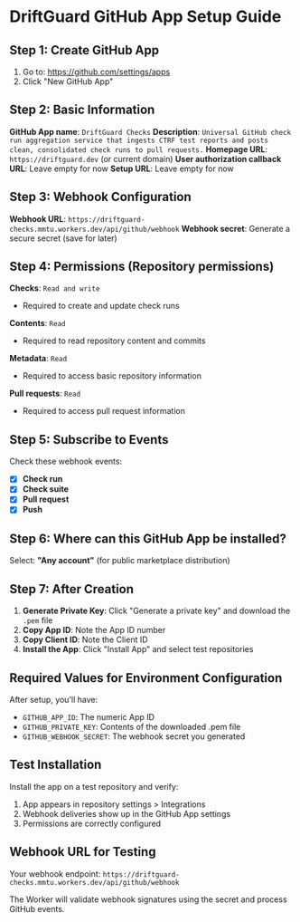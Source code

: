 # DriftGuard GitHub App Setup Guide

## Step 1: Create GitHub App

1. Go to: https://github.com/settings/apps
2. Click "New GitHub App"

## Step 2: Basic Information

**GitHub App name**: `DriftGuard Checks`
**Description**: `Universal GitHub check run aggregation service that ingests CTRF test reports and posts clean, consolidated check runs to pull requests.`
**Homepage URL**: `https://driftguard.dev` (or current domain)
**User authorization callback URL**: Leave empty for now
**Setup URL**: Leave empty for now

## Step 3: Webhook Configuration

**Webhook URL**: `https://driftguard-checks.mmtu.workers.dev/api/github/webhook`
**Webhook secret**: Generate a secure secret (save for later)

## Step 4: Permissions (Repository permissions)

**Checks**: `Read and write`
- Required to create and update check runs

**Contents**: `Read`  
- Required to read repository content and commits

**Metadata**: `Read`
- Required to access basic repository information

**Pull requests**: `Read`
- Required to access pull request information

## Step 5: Subscribe to Events

Check these webhook events:
- [x] **Check run**
- [x] **Check suite** 
- [x] **Pull request**
- [x] **Push**

## Step 6: Where can this GitHub App be installed?

Select: **"Any account"** (for public marketplace distribution)

## Step 7: After Creation

1. **Generate Private Key**: Click "Generate a private key" and download the `.pem` file
2. **Copy App ID**: Note the App ID number
3. **Copy Client ID**: Note the Client ID
4. **Install the App**: Click "Install App" and select test repositories

## Required Values for Environment Configuration

After setup, you'll have:
- `GITHUB_APP_ID`: The numeric App ID
- `GITHUB_PRIVATE_KEY`: Contents of the downloaded .pem file
- `GITHUB_WEBHOOK_SECRET`: The webhook secret you generated

## Test Installation

Install the app on a test repository and verify:
1. App appears in repository settings > Integrations
2. Webhook deliveries show up in the GitHub App settings
3. Permissions are correctly configured

## Webhook URL for Testing

Your webhook endpoint: `https://driftguard-checks.mmtu.workers.dev/api/github/webhook`

The Worker will validate webhook signatures using the secret and process GitHub events.